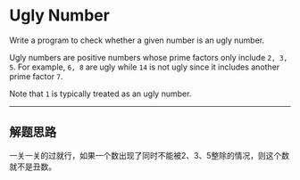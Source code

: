 # Ugly Number #

Write a program to check whether a given number is an ugly number.

Ugly numbers are positive numbers whose prime factors only include `2, 3, 5`. For example, `6, 8` are ugly while `14` is not ugly since it includes another prime factor `7`.

Note that `1` is typically treated as an ugly number. 

---

## 解题思路 ##
一关一关的过就行，如果一个数出现了同时不能被2、3、5整除的情况，则这个数就不是丑数。